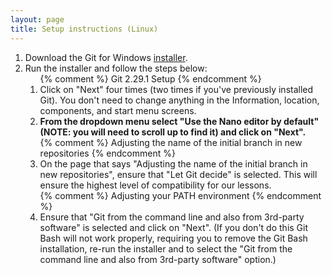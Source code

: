 ```yaml
---
layout: page
title: Setup instructions (Linux)
---
```

<ol>
          <li>Download the Git for Windows <a href="https://gitforwindows.org/">installer</a>.</li>
          <li>Run the installer and follow the steps below:
            <ol>
              {% comment %} Git 2.29.1 Setup {% endcomment %}
              <li>
                Click on "Next" four times (two times if you've previously
                installed Git).  You don't need to change anything
                in the Information, location, components, and start menu screens.
              </li>
              <li>
                <strong>
                  From the dropdown menu select "Use the Nano editor by default" (NOTE: you will need to scroll <emph>up</emph> to find it) and click on "Next".
                </strong>
              </li>
              {% comment %} Adjusting the name of the initial branch in new repositories {% endcomment %}
              <li>
                On the page that says "Adjusting the name of the initial branch in new repositories", ensure that
		"Let Git decide" is selected. This will ensure the highest level of compatibility for our lessons.
              </li>
              {% comment %} Adjusting your PATH environment {% endcomment %}
              <li>
                Ensure that "Git from the command line and also from 3rd-party software" is selected and
                click on "Next". (If you don't do this Git Bash will not work properly, requiring you to
                remove the Git Bash installation, re-run the installer and to select the "Git from the
                command line and also from 3rd-party software" option.)
            </li>
</ol>
